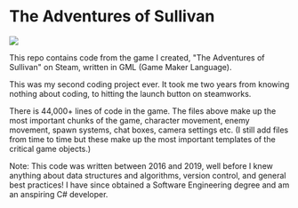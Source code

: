 # The Adventures of Sullivan

![](https://github.com/austinmarshb/the_adventures_of_sullivan/blob/main/sullivangif.gif?raw=true)

This repo contains code from the game I created, "The Adventures of Sullivan" on Steam, written in GML (Game Maker Language).

This was my second coding project ever. It took me two years from knowing nothing about coding, to hitting the launch button on steamworks.

There is 44,000+ lines of code in the game. The files above make up the most important chunks of the game, character movement, enemy movement, spawn systems, chat boxes, camera settings etc. (I still add files from time to time but these make up the most important templates of the critical game objects.)

Note: This code was written between 2016 and 2019, well before I knew anything about data structures and algorithms, version control, and general best practices! I have since obtained a Software Engineering degree and am an anspiring C# developer.
